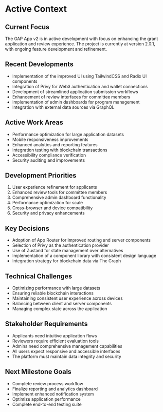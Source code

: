 # Active Context

## Current Focus

The GAP App v2 is in active development with focus on enhancing the grant application and review experience. The project is currently at version 2.0.1, with ongoing feature development and refinement.

## Recent Developments

- Implementation of the improved UI using TailwindCSS and Radix UI components
- Integration of Privy for Web3 authentication and wallet connections
- Development of streamlined application submission workflows
- Enhancement of review interfaces for committee members
- Implementation of admin dashboards for program management
- Integration with external data sources via GraphQL

## Active Work Areas

- Performance optimization for large application datasets
- Mobile responsiveness improvements
- Enhanced analytics and reporting features
- Integration testing with blockchain transactions
- Accessibility compliance verification
- Security auditing and improvements

## Development Priorities

1. User experience refinement for applicants
2. Enhanced review tools for committee members
3. Comprehensive admin dashboard functionality
4. Performance optimization for scale
5. Cross-browser and device compatibility
6. Security and privacy enhancements

## Key Decisions

- Adoption of App Router for improved routing and server components
- Selection of Privy as the authentication provider
- Use of Zustand for state management over alternatives
- Implementation of a component library with consistent design language
- Integration strategy for blockchain data via The Graph

## Technical Challenges

- Optimizing performance with large datasets
- Ensuring reliable blockchain interactions
- Maintaining consistent user experience across devices
- Balancing between client and server components
- Managing complex state across the application

## Stakeholder Requirements

- Applicants need intuitive application flows
- Reviewers require efficient evaluation tools
- Admins need comprehensive management capabilities
- All users expect responsive and accessible interfaces
- The platform must maintain data integrity and security

## Next Milestone Goals

- Complete review process workflow
- Finalize reporting and analytics dashboard
- Implement enhanced notification system
- Optimize application performance
- Complete end-to-end testing suite
